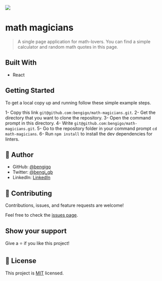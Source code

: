 ![](https://img.shields.io/badge/Microverse-blueviolet)

# math magicians

> A single page application for math-lovers. You can find a simple calculator and random math quotes in this page.
## Built With

- React

## Getting Started

To get a local copy up and running follow these simple example steps.

1- Copy this link `git@github.com:bengigo/math-magicians.git`.
2- Get the directory that you want to clone the repository.
3- Open the command prompt in this directory.
4- Write `git@github.com:bengigo/math-magicians.git`.
5- Go to the repository folder in your command prompt `cd math-magicians`.
6- Run `npm install` to install the dev dependencies for linters.


## 👤 Author

- GitHub: [@bengigo](https://github.com/bengigo)
- Twitter: [@bengi_gb](https://twitter.com/bengi_gb)
- LinkedIn: [LinkedIn](https://www.linkedin.com/in/bengi-g-03b883199/)

## 🤝 Contributing

Contributions, issues, and feature requests are welcome!

Feel free to check the [issues page](../../issues/).

## Show your support

Give a ⭐️ if you like this project!

## 📝 License

This project is [MIT](./MIT.md) licensed.